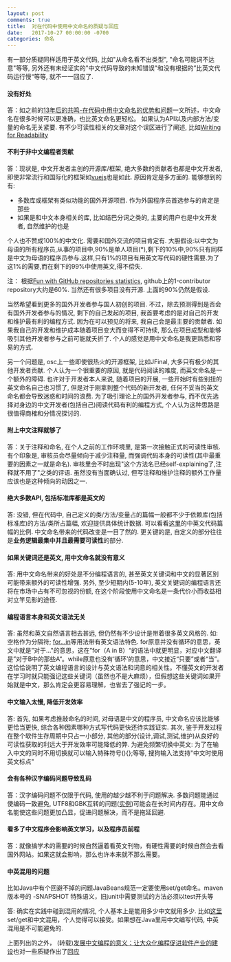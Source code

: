 ```yaml
---
layout: post
comments: true
title:  对在代码中使用中文命名的质疑与回应
date:   2017-10-27 00:00:00 -0700
categories: 命名
---
```


有一部分质疑同样适用于英文代码, 比如"从命名看不出类型", "命名可能词不达意"等等, 另外还有未经证实的"中文代码导致的未知错误"和没有根据的”比英文代码运行慢“等等, 就不一一回应了.

#### 没有好处
答：如之前的[13年后的共鸣-在代码中用中文命名的优势和问题](http://codeinchinese.com/%E5%91%BD%E5%90%8D/2017/10/26/13%E5%B9%B4%E5%90%8E%E7%9A%84%E5%85%B1%E9%B8%A3-%E5%9C%A8%E4%BB%A3%E7%A0%81%E4%B8%AD%E7%94%A8%E4%B8%AD%E6%96%87%E5%91%BD%E5%90%8D%E7%9A%84%E4%BC%98%E5%8A%BF%E5%92%8C%E9%97%AE%E9%A2%98.html)一文所述，中文命名在很多时候可以更准确，也比英文命名更轻松。
如果认为API以及内部方法/变量的命名无关紧要. 有不少可读性相关的文章对这个误区进行了阐述, 比如[Writing for Readability](https://www.codeproject.com/tips/815600/writing-for-readability)

#### 不利于非中文编程者贡献
答：现状是, 中文开发者主创的开源库/框架, 绝大多数的贡献者也都是中文开发者, 即使非常流行和国际化的框架如[vuejs](https://github.com/vuejs/vue/graphs/contributors)也是如此. 原因肯定是多方面的. 能够想到的有:

- 多数库或框架有类似功能的国外开源项目. 作为外国程序员首选参与的肯定是那些
- 如果是和中文本身相关的库, 比如结巴分词之类的, 主要的用户也是中文开发者, 自然维护的也是

个人也不赞成100%的中文化. 需要和国外交流的项目肯定有. 大胆假设:以中文为母语的所有程序员,从事的项目中,90%是单人项目(*),剩下的10%中,90%只有同样是中文为母语的程序员参与.这样,只有1%的项目有用英文写代码的硬性需要.为了这1%的需要,而在剩下的99%中使用英文,得不偿失.

注： 根据[Fun with GitHub repositories statistics](https://blog.sourced.tech/post/github_stats/), github上的1-contributor repository大约是60%. 当然还有很多项目没有开源. 上面的90%仍然是假设.

当然希望看到更多的国外开发者参与国人初创的项目. 不过，除去预测得到是否会有国外开发者参与的情况, 剩下的自己发起的项目, 我首要考虑的是对自己的开发和维护最有利的编程方式. 因为在可以预见的将来, 我自己会是最主要的贡献者. 如果我自己的开发和维护成本随着项目变大而变得不可持续, 那么在项目成型和能够吸引其他开发者参与之前可能就夭折了. 个人的感觉是用中文命名是我更熟悉和容易的方式.

另一个问题是, osc上一些即使很热火的开源框架, 比如JFinal, 大多只有极少的其他开发者贡献. 个人认为一个很重要的原因, 就是代码阅读的难度, 而英文命名是一个额外的障碍. 也许对于开发者本人来说, 随着项目的开展, 一些开始时有些别扭的英文命名自己也习惯了, 但是对于刚拿到整个代码的新开发者, 任何不妥当的英文命名都会导致迷惑和时间的浪费. 为了吸引理论上的国外开发者参与, 而不优先选择对身边的中文开发者(包括自己)阅读代码有利的编程方式, 个人认为这种思路是很值得商榷和分情况探讨的.

#### 附上中文注释就够了

答：关于注释和命名, 在个人之前的工作环境里, 是第一次接触正式的可读性审核. 有个印象是, 审核员会尽量倾向于减少注释量, 而强调代码本身的可读性(其中最重要的因素之一就是命名). 审核里会不时出现"这个方法名已经self-explaining了,注释就不用了"之类的评语. 虽然没有当面确认过, 但写注释和维护注释的额外工作量应该也是这种倾向的动因之一.

#### 绝大多数API, 包括标准库都是英文的

答: 没错, 但在代码中, 自己定义的类/方法/变量占的篇幅一般都不少于依赖库(包括标准库)的方法/类所占篇幅, 欢迎提供具体统计数据. 可以看看[这里](https://git.oschina.net/zhishi/assembler-in-chinese-v0/blob/master/src/cn/org/assembler/%E6%B1%87%E7%BC%96%E5%99%A8%E7%B1%BB.java)的中英文代码篇幅的比例. 中文命名带来的代码改变是一目了然的. 更关键的是, 自定义的部分往往是**业务逻辑最集中并且最需要可读性**的部分.

#### 如果关键词还是英文, 用中文命名就没有意义

答: 用中文命名带来的好处是不分编程语言的, 甚至英文关键词和中文的显著区别可能带来额外的可读性增强. 另外, 至少短期内(5-10年), 英文关键词的编程语言还将在市场中占有不可忽视的份额, 在这个阶段使用中文命名是一条代价小而收益相对立竿见影的途径.

#### 编程语言本身和英文语法无关

答: 虽然和英文自然语言相去甚远, 但仍然有不少设计是带着很多英文风格的. 如: 空格作为分隔符; [for...in](https://github.com/program-in-chinese/overview/issues/40#issuecomment-337780621)等用法带有英文语法特色. for原意并没有循环的意思，英文中就是”对于..."的意思，这在”for（A in B）“的语法中就更明显，对应中文翻译是”对于B中的那些A“。while原意也没有‘循环’的意思，中文接近“只要”或者“当”。这恰恰说明了英文编程语言的设计与英文语法和词意的相关性。不懂英文的开发者在学习时就只能强记这些关键词（虽然也不是大麻烦），但假想这些关键词如果开始就是中文，那么肯定会更容易理解，也省去了强记的一步。

#### 中文输入太慢, 降低开发效率

答: 首先, 如果考虑推敲命名的时间, 对母语是中文的程序员, 中文命名应该比能够更恰当更快, 综合各种因素哪种方式写代码更快还待实践证实. 其次, 鉴于开发过程在整个软件生存周期中只占一小部分, 其他的部分(设计,调试,测试,维护)从良好的可读性获取的利远大于开发效率可能降低的弊.
为避免频繁切换中英文: 为了在输入中文的同时不用切换就可以输入特殊符号(){};等等, 搜狗输入法支持"中文时使用英文标点"

#### 会有各种汉字编码问题导致乱码

答：汉字编码问题不仅限于代码, 使用的越少越不利于问题解决. 多数问题能通过使编码一致避免, UTF8和GBK互转的问题([实例](https://github.com/program-in-chinese/overview/issues/26))可能会在长时间内存在。用中文命名能使这些问题更加凸显，促进问题解决，而不是拖延回避.

#### 看多了中文程序会影响英文学习，以及程序员前程

答：就像搞学术的需要的时候自然逼着看英文刊物，有硬性需要的时候自然会去看国外网站。如果这就会影响，那么也许本来就不那么需要。

#### 中英混用的问题
比如Java中有个回避不掉的问题JavaBeans规范一定要使用set/get命名。maven版本号的 -SNAPSHOT 特殊语义，旧junit中需要测试的方法必须以test开头等

答: 确实在实践中碰到混用的情况, 个人基本上是能用多少中文就用多少. 比如[这里](https://github.com/program-in-chinese/jinxiaocun/blob/master/src/main/java/com/example/%E5%95%86%E5%93%81.java#L37)set/get和中文混用，个人觉得可以接受。如果想在Java里用中文编写代码, 中英混用是不可能避免的.

上面列出的之外， (转载)[发展中文编程的意义：让大众化编程促进软件产业的建设](http://www.hystudio.net/726.html)也对一些质疑作出了[回应](http://www.hystudio.net/726.html#jieda)
